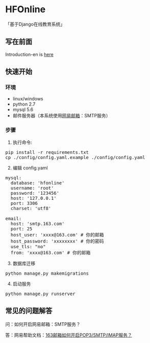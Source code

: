 # HFOnline
「基于Django在线教育系统」

## 写在前面
Introduction-en is [here](./README.md) 

## 快速开始

### 环境
- linux/windows
- python 2.7
- mysql 5.6
- 邮件服务器（本系统使用[网易邮箱](https://mail.163.com)：SMTP服务）

### 步骤
1. 执行命令:
<pre>
pip install -r requirements.txt
cp ./config/config.yaml.example ./config/config.yaml
</pre>
2. 编辑 config.yaml
<pre>
mysql:
  database: 'hfonline'
  username: 'root'
  password: '123456'
  host: '127.0.0.1'
  port: 3306
  charset: 'utf8'

email:
  host: 'smtp.163.com'
  port: 25
  host_user: 'xxxx@163.com' # 你的邮箱
  host_password: 'xxxxxxxx' # 你的密码
  use_tls: "no"
  from: 'xxxx@163.com' # 你的邮箱
</pre>
3. 数据库迁移
<pre>
python manage.py makemigrations
</pre>
4. 启动服务
<pre>
python manage.py runserver
</pre>

## 常见的问题解答

问：如何开启网易邮箱：SMTP服务？

答：网易帮助文档：[163邮箱如何开启POP3/SMTP/IMAP服务？](http://help.163.com/10/0312/13/61J0LI3200752CLQ.html)